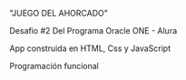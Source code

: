 "JUEGO DEL AHORCADO"

Desafio #2 Del Programa Oracle ONE - Alura

App construida en HTML, Css y JavaScript

Programación funcional